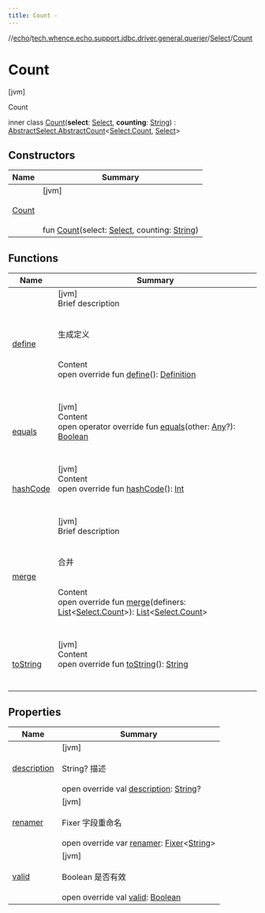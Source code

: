 ```yaml
---
title: Count -
---
```

//[echo](../../../index.md)/[tech.whence.echo.support.jdbc.driver.general.querier](../../index.md)/[Select](../index.md)/[Count](index.md)



# Count  
 [jvm] 

Count

inner class [Count](index.md)(**select**: [Select](../index.md), **counting**: [String](https://kotlinlang.org/api/latest/jvm/stdlib/kotlin/-string/index.html)) : [AbstractSelect.AbstractCount](../../../tech.whence.echo.support.jdbc.querier/-abstract-select/-abstract-count/index.md)<[Select.Count](index.md), [Select](../index.md)>    


## Constructors  
  
|  Name|  Summary| 
|---|---|
| [Count](-count.md)|  [jvm] <br><br><br><br>fun [Count](-count.md)(select: [Select](../index.md), counting: [String](https://kotlinlang.org/api/latest/jvm/stdlib/kotlin/-string/index.html))   <br>


## Functions  
  
|  Name|  Summary| 
|---|---|
| [define](../../../tech.whence.echo.support.jdbc.querier/-abstract-select/-abstract-count/define.md)| [jvm]  <br>Brief description  <br><br><br>生成定义<br><br>  <br>Content  <br>open override fun [define](../../../tech.whence.echo.support.jdbc.querier/-abstract-select/-abstract-count/define.md)(): [Definition](../../../tech.whence.echo.support.jdbc.querier.component/-definition/index.md)  <br><br><br>
| [equals](../../../tech.whence.echo.webclient.response.exception/-response-unrecognized-exception/index.md#kotlin/Any/equals/#kotlin.Any?/PointingToDeclaration/)| [jvm]  <br>Content  <br>open operator override fun [equals](../../../tech.whence.echo.webclient.response.exception/-response-unrecognized-exception/index.md#kotlin/Any/equals/#kotlin.Any?/PointingToDeclaration/)(other: [Any](https://kotlinlang.org/api/latest/jvm/stdlib/kotlin/-any/index.html)?): [Boolean](https://kotlinlang.org/api/latest/jvm/stdlib/kotlin/-boolean/index.html)  <br><br><br>
| [hashCode](../../../tech.whence.echo.webclient.response.exception/-response-unrecognized-exception/index.md#kotlin/Any/hashCode/#/PointingToDeclaration/)| [jvm]  <br>Content  <br>open override fun [hashCode](../../../tech.whence.echo.webclient.response.exception/-response-unrecognized-exception/index.md#kotlin/Any/hashCode/#/PointingToDeclaration/)(): [Int](https://kotlinlang.org/api/latest/jvm/stdlib/kotlin/-int/index.html)  <br><br><br>
| [merge](index.md#tech.whence.echo.support.jdbc.querier.component/Definer/merge/#kotlin.collections.List[tech.whence.echo.support.jdbc.driver.general.querier.Select.Count]/PointingToDeclaration/)| [jvm]  <br>Brief description  <br><br><br>合并<br><br>  <br>Content  <br>open override fun [merge](index.md#tech.whence.echo.support.jdbc.querier.component/Definer/merge/#kotlin.collections.List[tech.whence.echo.support.jdbc.driver.general.querier.Select.Count]/PointingToDeclaration/)(definers: [List](https://kotlinlang.org/api/latest/jvm/stdlib/kotlin.collections/-list/index.html)<[Select.Count](index.md)>): [List](https://kotlinlang.org/api/latest/jvm/stdlib/kotlin.collections/-list/index.html)<[Select.Count](index.md)>  <br><br><br>
| [toString](../../../tech.whence.echo.support.jdbc.querier/-abstract-select/-abstract-count/to-string.md)| [jvm]  <br>Content  <br>open override fun [toString](../../../tech.whence.echo.support.jdbc.querier/-abstract-select/-abstract-count/to-string.md)(): [String](https://kotlinlang.org/api/latest/jvm/stdlib/kotlin/-string/index.html)  <br><br><br>


## Properties  
  
|  Name|  Summary| 
|---|---|
| [description](index.md#tech.whence.echo.support.jdbc.driver.general.querier/Select.Count/description/#/PointingToDeclaration/)|  [jvm] <br><br>String? 描述<br><br>open override val [description](index.md#tech.whence.echo.support.jdbc.driver.general.querier/Select.Count/description/#/PointingToDeclaration/): [String](https://kotlinlang.org/api/latest/jvm/stdlib/kotlin/-string/index.html)?   <br>
| [renamer](index.md#tech.whence.echo.support.jdbc.driver.general.querier/Select.Count/renamer/#/PointingToDeclaration/)|  [jvm] <br><br>Fixer<String> 字段重命名<br><br>open override var [renamer](index.md#tech.whence.echo.support.jdbc.driver.general.querier/Select.Count/renamer/#/PointingToDeclaration/): [Fixer](../../../tech.whence.echo.function/-fixer/index.md)<[String](https://kotlinlang.org/api/latest/jvm/stdlib/kotlin/-string/index.html)>   <br>
| [valid](index.md#tech.whence.echo.support.jdbc.driver.general.querier/Select.Count/valid/#/PointingToDeclaration/)|  [jvm] <br><br>Boolean 是否有效<br><br>open override val [valid](index.md#tech.whence.echo.support.jdbc.driver.general.querier/Select.Count/valid/#/PointingToDeclaration/): [Boolean](https://kotlinlang.org/api/latest/jvm/stdlib/kotlin/-boolean/index.html)   <br>

